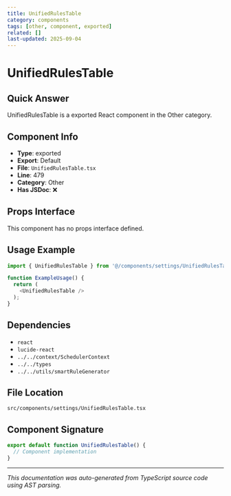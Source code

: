 ```yaml
---
title: UnifiedRulesTable
category: components
tags: [other, component, exported]
related: []
last-updated: 2025-09-04
---
```


# UnifiedRulesTable

## Quick Answer
UnifiedRulesTable is a exported React component in the Other category.

## Component Info

- **Type**: exported
- **Export**: Default
- **File**: `UnifiedRulesTable.tsx`
- **Line**: 479
- **Category**: Other
- **Has JSDoc**: ❌

## Props Interface

This component has no props interface defined.

## Usage Example

```typescript
import { UnifiedRulesTable } from '@/components/settings/UnifiedRulesTable';

function ExampleUsage() {
  return (
    <UnifiedRulesTable />
  );
}
```

## Dependencies


- `react`
- `lucide-react`
- `../../context/SchedulerContext`
- `../../types`
- `../../utils/smartRuleGenerator`


## File Location

`src/components/settings/UnifiedRulesTable.tsx`

## Component Signature

```typescript
export default function UnifiedRulesTable() { 
  // Component implementation
}
```

---

*This documentation was auto-generated from TypeScript source code using AST parsing.*